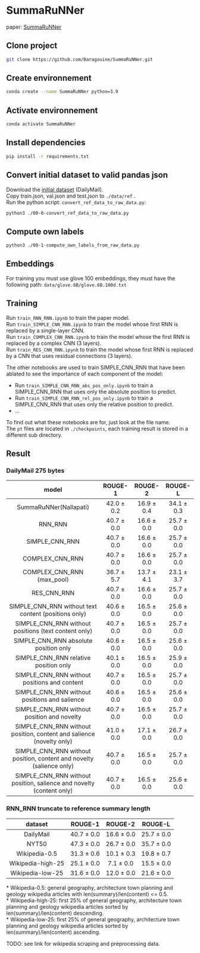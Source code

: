 # SummaRuNNer
paper: [SummaRuNNer](https://arxiv.org/pdf/1611.04230.pdf)

## Clone project
```bash
git clone https://github.com/Baragouine/SummaRuNNer.git
```

## Create environnement
```bash
conda create --name SummaRuNNer python=3.9
```

## Activate environnement
```bash
conda activate SummaRuNNer
```

## Install dependencies
```bash
pip install -r requirements.txt
```

## Convert initial dataset to valid pandas json
Download the [initial dataset](https://drive.google.com/file/d/1JgsboIAs__r6XfCbkDWgmberXJw8FBWE/view?usp=sharing) (DailyMail).  
Copy train.json, val.json and test.json to `./data/ref` .  
Run the python script: `convert_ref_data_to_raw_data.py`:
```bash
python3 ./00-0-convert_ref_data_to_raw_data.py
```

## Compute own labels
```bash
python3 ./00-1-compute_own_labels_from_raw_data.py
```

## Embeddings
For training you must use glove 100 embeddings, they must have the following path: `data/glove.6B/glove.6B.100d.txt`

## Training
Run `train_RNN_RNN.ipynb` to train the paper model.  
Run `train_SIMPLE_CNN_RNN.ipynb` to train the model whose first RNN is replaced by a single-layer CNN.  
Run `train_COMPLEX_CNN_RNN.ipynb` to train the model whose the first RNN is replaced by a complex CNN (3 layers).  
Run `train_RES_CNN_RNN.ipynb` to train the model whose first RNN is replaced by a CNN that uses residual connections (3 layers).  
  
The other notebooks are used to train SIMPLE_CNN_RNN that have been ablated to see the importance of each component of the model:
 * Run `train_SIMPLE_CNN_RNN_abs_pos_only.ipynb` to train a SIMPLE_CNN_RNN that uses only the absolute position to predict.  
 * Run `train_SIMPLE_CNN_RNN_rel_pos_only.ipynb` to train a SIMPLE_CNN_RNN that uses only the relative position to predict.
 * ...  
  
To find out what these notebooks are for, just look at the file name.  
The `pt` files are located in `./checkpoints`, each training result is stored in a different sub directory.  

## Result

### DailyMail 275 bytes
| model | ROUGE-1 | ROUGE-2 | ROUGE-L |  
|:-:    |:-:      |:-:      |:-:      |  
|SummaRuNNer(Nallapati)|42.0 &plusmn; 0.2|16.9 &plusmn; 0.4|34.1 &plusmn; 0.3|  
|RNN_RNN|40.7 &plusmn; 0.0|16.6 &plusmn; 0.0|25.7 &plusmn; 0.0|  
|SIMPLE_CNN_RNN|40.7 &plusmn; 0.0|16.6 &plusmn; 0.0|25.7 &plusmn; 0.0|  
|COMPLEX_CNN_RNN|40.7 &plusmn; 0.0|16.6 &plusmn; 0.0|25.7 &plusmn; 0.0|  
|COMPLEX_CNN_RNN (max_pool)|36.7 &plusmn; 5.7|13.7 &plusmn; 4.1|23.1 &plusmn; 3.7|  
|RES_CNN_RNN|40.7 &plusmn; 0.0|16.6 &plusmn; 0.0|25.7 &plusmn; 0.0|  
|SIMPLE_CNN_RNN without text content (positions only)|40.6 &plusmn; 0.0|16.5 &plusmn; 0.0|25.6 &plusmn; 0.0|  
|SIMPLE_CNN_RNN without positions (text content only)|40.7 &plusmn; 0.0|16.5 &plusmn; 0.0|25.7 &plusmn; 0.0|  
|SIMPLE_CNN_RNN absolute position only|40.6 &plusmn; 0.0|16.5 &plusmn; 0.0|25.6 &plusmn; 0.0|  
|SIMPLE_CNN_RNN relative position only|40.1 &plusmn; 0.0|16.5 &plusmn; 0.0|25.9 &plusmn; 0.0|  
|SIMPLE_CNN_RNN without positions and content|40.7 &plusmn; 0.0|16.5 &plusmn; 0.0|25.7 &plusmn; 0.0|  
|SIMPLE_CNN_RNN without positions and salience|40.6 &plusmn; 0.0|16.5 &plusmn; 0.0|25.6 &plusmn; 0.0|  
|SIMPLE_CNN_RNN without position and novelty|40.7 &plusmn; 0.0|16.5 &plusmn; 0.0|25.7 &plusmn; 0.0|  
|SIMPLE_CNN_RNN without position, content and salience (novelty only)|41.0 &plusmn; 0.0|17.1 &plusmn; 0.0|26.7 &plusmn; 0.0|  
|SIMPLE_CNN_RNN without position, content and novelty (salience only)|40.7 &plusmn; 0.0|16.5 &plusmn; 0.0|25.7 &plusmn; 0.0|  
|SIMPLE_CNN_RNN without position, salience and novelty (content only)|40.7 &plusmn; 0.0|16.5 &plusmn; 0.0|25.6 &plusmn; 0.0|

### RNN_RNN truncate to reference summary length
| dataset | ROUGE-1 | ROUGE-2 | ROUGE-L |  
|:-:      |:-:      |:-:      |:-:      |  
| DailyMail | 40.7 &plusmn; 0.0 | 16.6 &plusmn; 0.0 | 25.7 &plusmn; 0.0 |  
| NYT50 |47.3 &plusmn; 0.0|26.7 &plusmn; 0.0|35.7 &plusmn; 0.0|  
| Wikipedia-0.5 |31.3 &plusmn; 0.6|10.1 &plusmn; 0.3|19.8 &plusmn; 0.7|  
| Wikipedia-high-25 |25.1 &plusmn; 0.0|7.1 &plusmn; 0.0|15.5 &plusmn; 0.0|  
| Wikipedia-low-25 |31.6 &plusmn; 0.0|12.0 &plusmn; 0.0|21.6 &plusmn; 0.0|  

&ast; Wikipedia-0.5: general geography, architecture town planning and geology wikipedia articles with len(summary)/len(content) <= 0.5.  
&ast; Wikipedia-high-25: first 25% of general geography, architecture town planning and geology wikipedia articles sorted by len(summary)/len(content) descending.  
&ast; Wikipedia-low-25: first 25% of general geography, architecture town planning and geology wikipedia articles sorted by len(summary)/len(content) ascending.  

TODO: see link for wikipedia scraping and preprocessing data.
